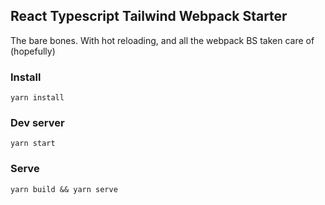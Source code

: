 ## React Typescript Tailwind Webpack Starter

The bare bones. With hot reloading, and all the webpack BS taken care of (hopefully)

### Install

`yarn install`

### Dev server

`yarn start`

### Serve

`yarn build && yarn serve`
